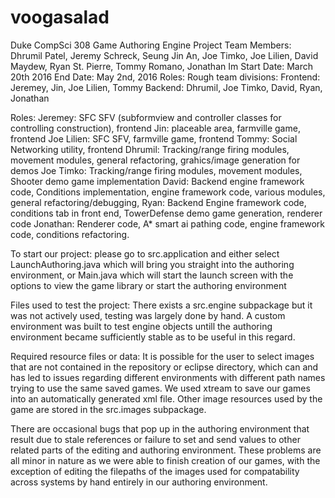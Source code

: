 # voogasalad
Duke CompSci 308 Game Authoring Engine Project
Team Members: Dhrumil Patel, Jeremy Schreck, Seung Jin An, Joe Timko, Joe Lilien, David Maydew, Ryan St. Pierre, Tommy Romano, Jonathan Im
Start Date: March 20th 2016
End Date: May 2nd, 2016
Roles: 
Rough team divisions:
	Frontend: Jeremey, Jin, Joe Lilien, Tommy
	Backend: Dhrumil, Joe Timko, David, Ryan, Jonathan
	
Roles:	Jeremey: SFC SFV (subformview and controller classes for controlling construction), frontend
		Jin: placeable area, farmville game, frontend
		Joe Lilien: SFC SFV, farmville game, frontend
		Tommy: Social Networking utility, frontend
		Dhrumil: Tracking/range firing modules, movement modules, general refactoring, grahics/image generation for demos
		Joe Timko: Tracking/range firing modules, movement modules, Shooter demo game implementation
		David: Backend engine framework code,  Conditions implementation, engine framework code, various modules, general refactoring/debugging, 
		Ryan: Backend Engine framework code, conditions tab in front end, TowerDefense demo game generation, renderer code
		Jonathan: Renderer code, A* smart ai pathing code, engine framework code, conditions refactoring. 
		
To start our project: please go to src.application and either select LaunchAuthoring.java which will bring you straight into the authoring environment, or Main.java which will start the launch screen with the options to view the game library or start the authoring environment

Files used to test the project: There exists a src.engine subpackage but it was not actively used, testing was largely done by hand. A custom environment was built to test engine objects untill the authoring environment became sufficiently stable as to be useful in this regard. 

Required resource files or data: It is possible for the user to select images that are not contained in the repository or eclipse directory, which can and has led to issues regarding different environments with different path names trying to use the same saved games. We used xtream to save our games into an automatically generated xml file. Other image resources used by the game are stored in the src.images subpackage. 

There are occasional bugs that pop up in the authoring environment that result due to stale references or failure to set and send values to other related parts of the editing and authoring environment. These problems are all minor in nature as we were able to finish creation of our games, with the exception of editing the filepaths of the images used for compatability across systems by hand entirely in our authoring environment. 

